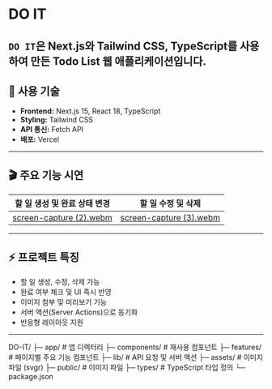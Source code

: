# DO IT

`DO IT`은 Next.js와 Tailwind CSS, TypeScript를 사용하여 만든 Todo List 웹 애플리케이션입니다.  
---

## 🔧 사용 기술

- **Frontend:** Next.js 15, React 18, TypeScript
- **Styling:** Tailwind CSS
- **API 통신:** Fetch API
- **배포:** Vercel

---

## 🎬 주요 기능 시연

| 할 일 생성 및 완료 상태 변경 | 할 일 수정 및 삭제 |
|---------------------------|-----------------|
| [screen-capture (2).webm](https://github.com/user-attachments/assets/c776a433-c2c9-4520-9868-d29750c20ccb) | [screen-capture (3).webm](https://github.com/user-attachments/assets/d16fc5ab-09c2-4690-9868-14ea7de9dec8) |


---

## ⚡ 프로젝트 특징

- 할 일 생성, 수정, 삭제 가능
- 완료 여부 체크 및 UI 즉시 반영
- 이미지 첨부 및 미리보기 기능
- 서버 액션(Server Actions)으로 동기화
- 반응형 레이아웃 지원

---

DO-IT/
├─ app/                # 앱 디렉터리
├─ components/         # 재사용 컴포넌트
├─ features/           # 페이지별 주요 기능 컴포넌트
├─ lib/                # API 요청 및 서버 액션
├─ assets/             # 이미지 파일 (svgr)
├─ public/             # 이미지 파일
├─ types/              # TypeScript 타입 정의
└─ package.json
